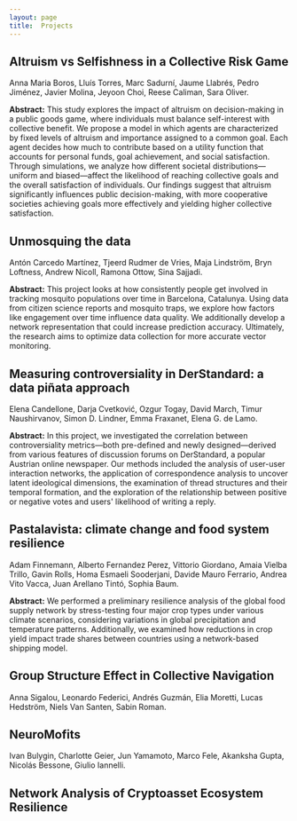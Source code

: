 ```yaml
---
layout: page
title:  Projects
---
```


## Altruism vs Selfishness in a Collective Risk Game
Anna Maria Boros, Lluís Torres, Marc Sadurní, Jaume Llabrés, Pedro Jiménez, Javier Molina, Jeyoon Choi, Reese Caliman, Sara Oliver.

**Abstract:**
This study explores the impact of altruism on decision-making in a public goods game, where individuals must balance self-interest with collective benefit. We propose a model in which agents are characterized by fixed levels of altruism and importance assigned to a common goal. Each agent decides how much to contribute based on a utility function that accounts for personal funds, goal achievement, and social satisfaction. Through simulations, we analyze how different societal distributions—uniform and biased—affect the likelihood of reaching collective goals and the overall satisfaction of individuals. Our findings suggest that altruism significantly influences public decision-making, with more cooperative societies achieving goals more effectively and yielding higher collective satisfaction.

## Unmosquing the data
Antón Carcedo Martínez, Tjeerd Rudmer de Vries, Maja Lindström, Bryn Loftness, Andrew Nicoll, Ramona Ottow, Sina Sajjadi.

**Abstract:**
This project looks at how consistently people get involved in tracking mosquito populations over time in Barcelona, Catalunya. Using data from citizen science reports and mosquito traps, we explore how factors like engagement over time influence data quality. We additionally develop a network representation that could increase prediction accuracy. Ultimately, the research aims to optimize data collection for more accurate vector monitoring.

## Measuring controversiality in DerStandard: a data piñata approach
Elena Candellone, Darja Cvetković, Ozgur Togay, David March, Timur Naushirvanov, Simon D. Lindner, Emma Fraxanet, Elena G. de Lamo.

**Abstract:**
In this project, we investigated the correlation between controversiality metrics—both pre-defined and newly designed—derived from various features of discussion forums on DerStandard, a popular Austrian online newspaper. Our methods included the analysis of user-user interaction networks, the application of correspondence analysis to uncover latent ideological dimensions, the examination of thread structures and their temporal formation, and the exploration of the relationship between positive or negative votes and users' likelihood of writing a reply.

## Pastalavista: climate change and food system resilience
Adam Finnemann, Alberto Fernandez Perez, Vittorio Giordano, Amaia Vielba Trillo, Gavin Rolls, Homa Esmaeli Sooderjani, Davide Mauro Ferrario, Andrea Vito Vacca, Juan Arellano Tintó, Sophia Baum.

**Abstract:**
We performed a preliminary resilience analysis of the global food supply network by stress-testing four major crop types under various climate scenarios, considering variations in global precipitation and temperature patterns. Additionally, we examined how reductions in crop yield impact trade shares between countries using a network-based shipping model.

## Group Structure Effect in Collective Navigation
Anna Sigalou, Leonardo Federici, Andrés Guzmán, Elia Moretti, Lucas Hedström, Niels Van Santen, Sabin Roman.

## NeuroMofits
Ivan Bulygin, Charlotte Geier, Jun Yamamoto, Marco Fele, Akanksha Gupta, Nicolás Bessone, Giulio Iannelli.

## Network Analysis of Cryptoasset Ecosystem Resilience